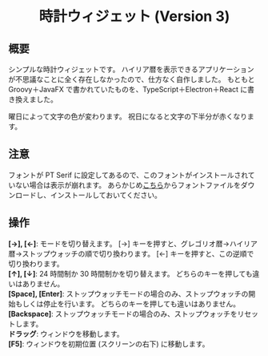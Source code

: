 <div align="center">
<h1>時計ウィジェット (Version 3)</h1>
</div>


## 概要
シンプルな時計ウィジェットです。
ハイリア暦を表示できるアプリケーションが不思議なことに全く存在しなかったので、仕方なく自作しました。
もともと Groovy＋JavaFX で書かれていたものを、TypeScript＋Electron＋React に書き換えました。

曜日によって文字の色が変わります。
祝日になると文字の下半分が赤くなります。

## 注意
フォントが PT Serif に設定してあるので、このフォントがインストールされていない場合は表示が崩れます。
あらかじめ[こちら](https://company.paratype.com/pt-sans-pt-serif)からフォントファイルをダウンロードし、インストールしておいてください。

## 操作
**[→], [←]**:
モードを切り替えます。
[→] キーを押すと、グレゴリオ暦→ハイリア暦→ストップウォッチの順で切り換わります。
[←] キーを押すと、この逆順で切り換わります。  
**[↑], [↓]**:
24 時間制か 30 時間制かを切り替えます。
どちらのキーを押しても違いはありません。  
**[Space], [Enter]**:
ストップウォッチモードの場合のみ、ストップウォッチの開始もしくは停止を行います。
どちらのキーを押しても違いはありません。  
**[Backspace]**:
ストップウォッチモードの場合のみ、ストップウォッチをリセットします。  
**ドラッグ**:
ウィンドウを移動します。  
**[F5]**:
ウィンドウを初期位置 (スクリーンの右下) に移動します。